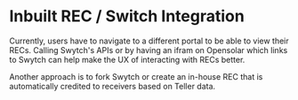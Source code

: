 # Inbuilt REC / Switch Integration

Currently, users have to navigate to a different portal to be able to view their RECs. Calling Swytch's APIs or by  having an ifram on Opensolar which links to Swytch can help make the UX of interacting with RECs better.

Another approach is to fork Swytch or create an in-house REC that is automatically credited to receivers based on Teller data.

